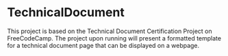# TechnicalDocument

This project is based on the Technical Document Certification Project on FreeCodeCamp. The project upon running will present a formatted template for a technical document page that can be displayed on a webpage.